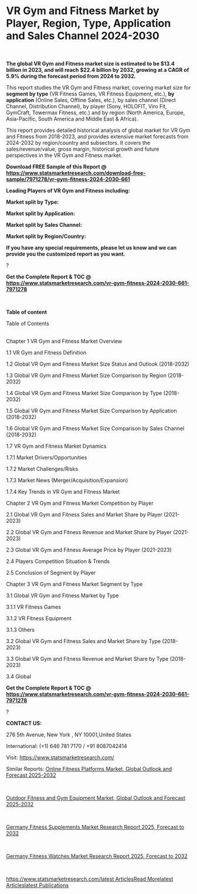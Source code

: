 <h1>VR Gym and Fitness Market by Player, Region, Type, Application and Sales Channel 2024-2030</h1><br/><p><strong>The global VR Gym and Fitness market size is estimated to be $13.4 billion in 2023, and will reach $22.4 billion by 2032, growing at a <strong>CAGR</strong> of 5.9% during the forecast period from 2024 to 2032.</strong></p>
 
 
 
 <p>This report studies the VR Gym and Fitness market, covering market size for <strong>segment by type</strong> (VR Fitness Games, VR Fitness Equipment, etc.), <strong>by application</strong> (Online Sales, Offline Sales, etc.), by sales channel (Direct Channel, Distribution Channel), by player (Sony, HOLOFIT, Viro Fit, GymCraft, Towermax Fitness, etc.) and by region (North America, Europe, Asia-Pacific, South America and Middle East & Africa).</p>
 
 
 
 <p>This report provides detailed historical analysis of global market for VR Gym and Fitness from 2018-2023, and provides extensive market forecasts from 2024-2032 by region/country and subsectors. It covers the sales/revenue/value, gross margin, historical growth and future perspectives in the VR Gym and Fitness market.</p>
 
 
 
 <p><strong>Download FREE Sample of this Report @ <a href="https://www.statsmarketresearch.com/download-free-sample/7971278/vr-gym-fitness-2024-2030-661">https://www.statsmarketresearch.com/download-free-sample/7971278/vr-gym-fitness-2024-2030-661</a></strong></p>
 
 
 
 <p><strong>Leading Players of VR Gym and Fitness including:</strong></p>
 
 
 
 <p><strong>Market split by Type:</strong></p>
 
 
 
 <p><strong>Market split <strong>by Application</strong>:</strong></p>
 
 
 
 <p><strong>Market split by Sales Channel:</strong></p>
 
 
 
 <p><strong>Market split by Region/Country:</strong></p>
 
 
 
 <p><strong>If you have any special requirements, please let us know and we can provide you the customized report as you want.</strong></p>
 
 
 
 <p>? </p>
 
 
 
 <div><b>Get the Complete Report & TOC @ <a href="https://www.statsmarketresearch.com/vr-gym-fitness-2024-2030-661-7971278">https://www.statsmarketresearch.com/vr-gym-fitness-2024-2030-661-7971278</a></b></div>
 
 
 
 <p><br />
 
 <b>Table of content</b></p>
 
 
 
 <p>Table of Contents<br />
 
 <br />
 
 Chapter 1 VR Gym and Fitness Market Overview<br />
 
 1.1 VR Gym and Fitness Definition<br />
 
 1.2 Global VR Gym and Fitness Market Size Status and Outlook (2018-2032)<br />
 
 1.3 Global VR Gym and Fitness Market Size Comparison by Region (2018-2032)<br />
 
 1.4 Global VR Gym and Fitness Market Size Comparison by Type (2018-2032)<br />
 
 1.5 Global VR Gym and Fitness Market Size Comparison by Application (2018-2032)<br />
 
 1.6 Global VR Gym and Fitness Market Size Comparison by Sales Channel (2018-2032)<br />
 
 1.7 VR Gym and Fitness Market Dynamics<br />
 
 1.7.1 Market Drivers/Opportunities<br />
 
 1.7.2 Market Challenges/Risks<br />
 
 1.7.3 Market News (Merger/Acquisition/Expansion)<br />
 
 1.7.4 Key Trends in VR Gym and Fitness Market<br />
 
 Chapter 2 VR Gym and Fitness Market Competition by Player<br />
 
 2.1 Global VR Gym and Fitness Sales and Market Share by Player (2021-2023)<br />
 
 2.2 Global VR Gym and Fitness Revenue and Market Share by Player (2021-2023)<br />
 
 2.3 Global VR Gym and Fitness Average Price by Player (2021-2023)<br />
 
 2.4 Players Competition Situation & Trends<br />
 
 2.5 Conclusion of Segment by Player<br />
 
 Chapter 3 VR Gym and Fitness Market Segment by Type<br />
 
 3.1 Global VR Gym and Fitness Market by Type<br />
 
 3.1.1 VR Fitness Games<br />
 
 3.1.2 VR Fitness Equipment<br />
 
 3.1.3 Others<br />
 
 3.2 Global VR Gym and Fitness Sales and Market Share by Type (2018-2023)<br />
 
 3.3 Global VR Gym and Fitness Revenue and Market Share by Type (2018-2023)<br />
 
 3.4 Global</p>
 
 
 
 <div><b>Get the Complete Report & TOC @ <a href="https://www.statsmarketresearch.com/vr-gym-fitness-2024-2030-661-7971278">https://www.statsmarketresearch.com/vr-gym-fitness-2024-2030-661-7971278</a></b></div>
 
 
 
 <p>? </p>
 
 
 
 <p><b>CONTACT US:</b><br />
 
 276 5th Avenue, New York , NY 10001,United States<br />
 
 International: (+1) 646 781 7170 / +91 8087042414<br />
 
 Visit: <a href="https://www.statsmarketresearch.com/">https://www.statsmarketresearch.com/</a><br />
 
 Similar Reports: <a href="https://www.statsmarketresearch.com/vr-gym-fitness-2024-2030-661-7971278">Online Fitness Platforms Market, Global Outlook and Forecast 2025-2032</a><br />
 
 <br />
 
 <a href="https://www.statsmarketresearch.com/vr-gym-fitness-2024-2030-661-7971278">Outdoor Fitness and Gym Equipment Market, Global Outlook and Forecast 2025-2032</a><br />
 
 <br />
 
 <a href="https://www.statsmarketresearch.com/vr-gym-fitness-2024-2030-661-7971278">Germany Fitness Supplements Market Research Report 2025, Forecast to 2032</a><br />
 
 <br />
 
 <a href="https://www.statsmarketresearch.com/vr-gym-fitness-2024-2030-661-7971278">Germany Fitness Watches Market Research Report 2025, Forecast to 2032</a><br />
 
 <br />
 
 <a href="https://gyeongbokgung.com">https://www.statsmarketresearch.com/</a><a href="https://hallyeomaritime.com">latest Articles</a><a href="https://jingwansa.com">Read More</a><a href="https://nguoiviet.jp/">latest Articles</a><a href="https://www.intelmarketresearch.com/">latest Publications</a></p>